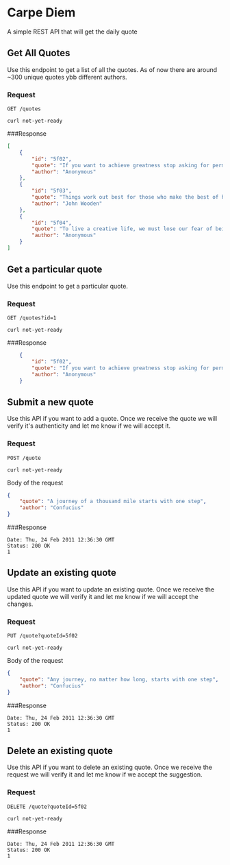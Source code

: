 # Carpe Diem
A simple REST API that will get the daily quote

## Get All Quotes
Use this endpoint to get a list of all the quotes. As of now there are around ~300 unique quotes ybb different authors.

### Request
``GET /quotes``

``curl not-yet-ready``

###Response
````json
[
    {
        "id": "5f02",
        "quote": "If you want to achieve greatness stop asking for permission.",
        "author": "Anonymous"
    },
    {
        "id": "5f03",
        "quote": "Things work out best for those who make the best of how things work out.",
        "author": "John Wooden"
    },
    {
        "id": "5f04",
        "quote": "To live a creative life, we must lose our fear of being wrong.",
        "author": "Anonymous"
    }
]
````

## Get a particular quote
Use this endpoint to get a particular quote.

### Request
``GET /quotes?id=1``

``curl not-yet-ready``

###Response
````json
    {
        "id": "5f02",
        "quote": "If you want to achieve greatness stop asking for permission.",
        "author": "Anonymous"
    }
````

## Submit a new quote
Use this API if you want to add a quote. Once we receive the quote we will verify it's authenticity and let me know if we will accept it.

### Request
``POST /quote``

``curl not-yet-ready``

Body of the request
```json
{
    "quote": "A journey of a thousand mile starts with one step",
    "author": "Confucius"
}
```

###Response
````
Date: Thu, 24 Feb 2011 12:36:30 GMT
Status: 200 OK
1
````

## Update an existing quote
Use this API if you want to update an existing quote. Once we receive the updated quote we will verify it and let me know if we will accept the changes.

### Request
``PUT /quote?quoteId=5f02``

``curl not-yet-ready``

Body of the request
```json
{
    "quote": "Any journey, no matter how long, starts with one step",
    "author": "Confucius"
}
```

###Response
````
Date: Thu, 24 Feb 2011 12:36:30 GMT
Status: 200 OK
1
````

## Delete an existing quote
Use this API if you want to delete an existing quote. Once we receive the request we will verify it and let me know if we accept the suggestion.

### Request
``DELETE /quote?quoteId=5f02``

``curl not-yet-ready``

###Response
````
Date: Thu, 24 Feb 2011 12:36:30 GMT
Status: 200 OK
1
````
